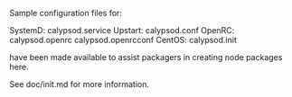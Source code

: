 Sample configuration files for:

SystemD: calypsod.service
Upstart: calypsod.conf
OpenRC:  calypsod.openrc
         calypsod.openrcconf
CentOS:  calypsod.init

have been made available to assist packagers in creating node packages here.

See doc/init.md for more information.
